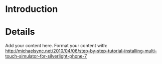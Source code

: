 # Introduction #




# Details #

Add your content here.  Format your content with:
http://michaelsync.net/2010/04/06/step-by-step-tutorial-installing-multi-touch-simulator-for-silverlight-phone-7